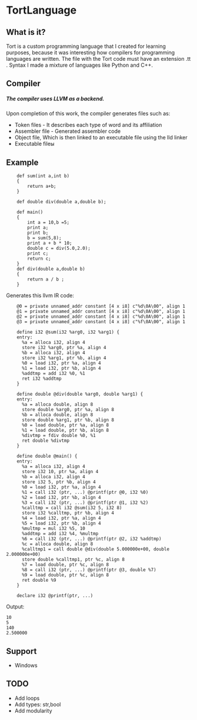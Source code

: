 # TortLanguage

## What is it?
Tort is a custom programming language that I created for learning purposes, because it was interesting how compilers for programming languages are written. The file with the Tort code must have an extension .tt . Syntax I made a mixture of languages like Python and C++.

## Compiler
##### The compiler uses LLVM as a backend.
Upon completion of this work, the compiler generates files such as:
- Token files - It describes each type of word and its affiliation
- Assembler file - Generated assembler code
- Object file, Which is then linked to an executable file using the lld linker
- Executable fileы
## Example
        def sum(int a,int b)
        {
            return a+b;
        }
    
        def double div(double a,double b);

        def main()
        {
            int a = 10,b =5;
            print a;
            print b;
            b = sum(5,8);
            print a + b * 10;
            double c = div(5.0,2.0);
            print c;
            return c;
        }
        def div(double a,double b)
        {
            return a / b ;
        }
Generates this llvm IR code:

		@0 = private unnamed_addr constant [4 x i8] c"%d\0A\00", align 1
		@1 = private unnamed_addr constant [4 x i8] c"%d\0A\00", align 1
		@2 = private unnamed_addr constant [4 x i8] c"%d\0A\00", align 1
		@3 = private unnamed_addr constant [4 x i8] c"%f\0A\00", align 1

		define i32 @sum(i32 %arg0, i32 %arg1) {
		entry:
		  %a = alloca i32, align 4
		  store i32 %arg0, ptr %a, align 4
		  %b = alloca i32, align 4
		  store i32 %arg1, ptr %b, align 4
		  %0 = load i32, ptr %a, align 4
		  %1 = load i32, ptr %b, align 4
		  %addtmp = add i32 %0, %1
		  ret i32 %addtmp
		}

		define double @div(double %arg0, double %arg1) {
		entry:
		  %a = alloca double, align 8
		  store double %arg0, ptr %a, align 8
		  %b = alloca double, align 8
		  store double %arg1, ptr %b, align 8
		  %0 = load double, ptr %a, align 8
		  %1 = load double, ptr %b, align 8
		  %divtmp = fdiv double %0, %1
		  ret double %divtmp
		}

		define double @main() {
		entry:
		  %a = alloca i32, align 4
		  store i32 10, ptr %a, align 4
		  %b = alloca i32, align 4
		  store i32 5, ptr %b, align 4
		  %0 = load i32, ptr %a, align 4
		  %1 = call i32 (ptr, ...) @printf(ptr @0, i32 %0)
		  %2 = load i32, ptr %b, align 4
		  %3 = call i32 (ptr, ...) @printf(ptr @1, i32 %2)
		  %calltmp = call i32 @sum(i32 5, i32 8)
		  store i32 %calltmp, ptr %b, align 4
		  %4 = load i32, ptr %a, align 4
		  %5 = load i32, ptr %b, align 4
		  %multmp = mul i32 %5, 10
		  %addtmp = add i32 %4, %multmp
		  %6 = call i32 (ptr, ...) @printf(ptr @2, i32 %addtmp)
		  %c = alloca double, align 8
		  %calltmp1 = call double @div(double 5.000000e+00, double 2.000000e+00)
		  store double %calltmp1, ptr %c, align 8
		  %7 = load double, ptr %c, align 8
		  %8 = call i32 (ptr, ...) @printf(ptr @3, double %7)
		  %9 = load double, ptr %c, align 8
		  ret double %9
		}

		declare i32 @printf(ptr, ...)
Output:

    10
	5
	140
	2.500000
	

## Support
- Windows

## TODO
- Add loops
- Add types: str,bool
- Add modularity